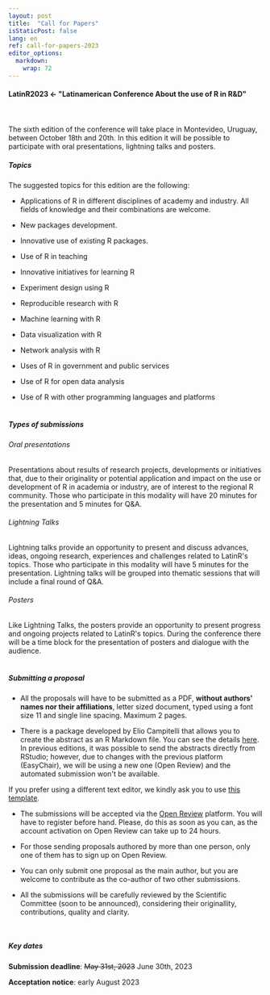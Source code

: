 ```yaml
---
layout: post
title:  "Call for Papers"
isStaticPost: false
lang: en
ref: call-for-papers-2023
editor_options: 
  markdown: 
    wrap: 72
---
```


#### LatinR2023 \<- "Latinamerican Conference About the use of R in R&D"

<br> <br> The sixth edition of the conference will take place in Montevideo, Uruguay, between October 18th and 20th. In this edition it will be possible to participate with oral presentations, lightning talks and posters.
<br>

##### Topics

The suggested topics for this edition are the following:

- Applications of R in different disciplines of academy and
     industry. All fields of knowledge and their combinations are
     welcome.

- New packages development.

- Innovative use of existing R packages.

- Use of R in teaching

- Innovative initiatives for learning R

- Experiment design using R

- Reproducible research with R

- Machine learning with R

- Data visualization with R

- Network analysis with R

- Uses of R in government and public services

- Use of R for open data analysis

- Use of R with other programming languages and
     platforms
<br><br>

##### Types of submissions

###### Oral presentations

Presentations about results of research projects, developments or initiatives that, due to their originality or potential application and impact on the use or development of R in academia or industry, are of interest to the regional R community. Those who participate in this modality will have 20 minutes for the presentation and 5 minutes for Q&A.
<br>
###### Lightning Talks

Lightning talks provide an opportunity to present and discuss advances, ideas, ongoing research, experiences and challenges related to LatinR's topics. Those who participate in this modality will have 5 minutes for the presentation. Lightning talks will be grouped into thematic sessions that will include a final round of Q&A.
<br>
###### Posters

Like Lightning Talks, the posters provide an opportunity to present progress and ongoing projects related to LatinR's topics. During the conference there will be a time block for the presentation of posters and dialogue with the audience.
<br><br>

##### Submitting a proposal

- All the proposals will have to be submitted as a PDF, **without authors' names nor their affiliations**, letter sized document, typed using a font size 11 and single line spacing. Maximum 2 pages.

- There is a package developed by Elio Campitelli that allows you to create the abstract as an R Markdown file. You can see the details [here](https://latin-r.com/blog/latinr-package). In previous editions, it was possible to send the abstracts directly from RStudio; however, due to changes with the previous platform (EasyChair), we will be using a new one (Open Review) and the automated submission won't be available.

If you prefer using a different text editor, we kindly ask you to use [this template](https://docs.google.com/document/d/1bK7JrGb1qgr4abjF1kU9pXgqNOAtXFlx/edit?usp=sharing&ouid=107644076848762167027&rtpof=true&sd=true).

- The submissions will be accepted via the [Open Review](https://openreview.net/group?id=LATIN-R.com/2023/Conference) platform. You will have to register before hand. Please, do this as soon as you can, as the account activation on Open Review can take up to 24 hours.

- For those sending proposals authored by more than one person, only one of them has to sign up on Open Review.

- You can only submit one proposal as the main author, but you are welcome to contribute as the co-author of two other submissions.

- All the submissions will be carefully reviewed by the Scientific Committee (soon to be announced), considering their originallity, contributions, quality and clarity.
<br>

##### Key dates

**Submission deadline**: ~~May 31st, 2023~~ June 30th, 2023

**Acceptation notice**: early August 2023


